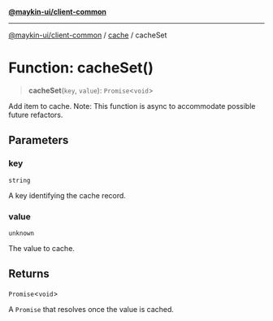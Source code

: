 [**@maykin-ui/client-common**](../../README.md)

***

[@maykin-ui/client-common](../../README.md) / [cache](../README.md) / cacheSet

# Function: cacheSet()

> **cacheSet**(`key`, `value`): `Promise`\<`void`\>

Add item to cache.
Note: This function is async to accommodate possible future refactors.

## Parameters

### key

`string`

A key identifying the cache record.

### value

`unknown`

The value to cache.

## Returns

`Promise`\<`void`\>

A `Promise` that resolves once the value is cached.
